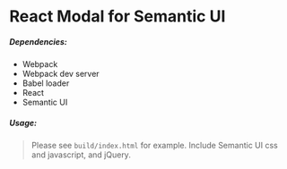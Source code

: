 React Modal for Semantic UI
===========================

##### Dependencies:
- Webpack
- Webpack dev server
- Babel loader
- React
- Semantic UI

##### Usage:
> Please see `build/index.html` for example. Include Semantic UI css and javascript, and jQuery.
